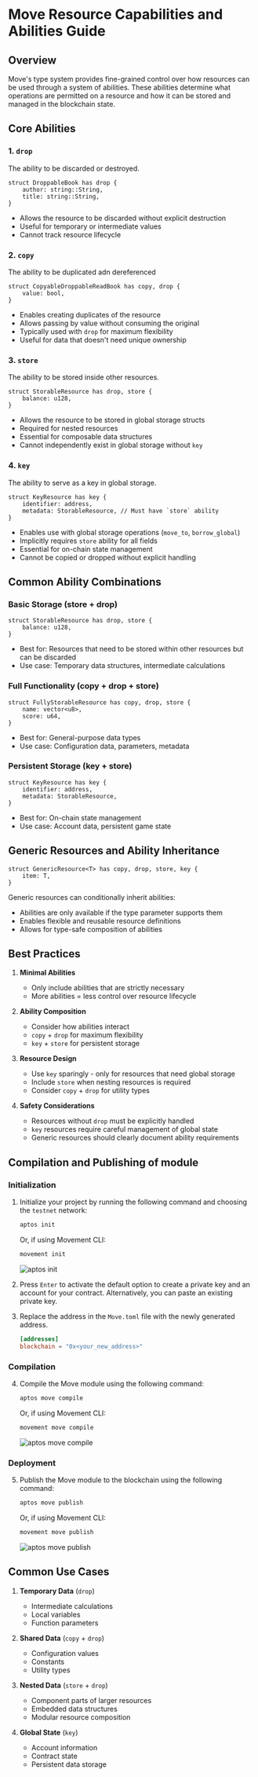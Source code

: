 # Move Resource Capabilities and Abilities Guide

## Overview
Move's type system provides fine-grained control over how resources can be used through a system of abilities. 
These abilities determine what operations are permitted on a resource and how it can be stored and managed in the blockchain state.

## Core Abilities

### 1. `drop`
The ability to be discarded or destroyed.
```move
struct DroppableBook has drop {
    author: string::String,
    title: string::String,
}
```
- Allows the resource to be discarded without explicit destruction
- Useful for temporary or intermediate values
- Cannot track resource lifecycle

### 2. `copy`
The ability to be duplicated adn dereferenced
```move
struct CopyableDroppableReadBook has copy, drop {
    value: bool,
}
```
- Enables creating duplicates of the resource
- Allows passing by value without consuming the original
- Typically used with `drop` for maximum flexibility
- Useful for data that doesn't need unique ownership

### 3. `store`
The ability to be stored inside other resources.
```move
struct StorableResource has drop, store {
    balance: u128,
}
```
- Allows the resource to be stored in global storage structs
- Required for nested resources
- Essential for composable data structures
- Cannot independently exist in global storage without `key`

### 4. `key`
The ability to serve as a key in global storage.
```move
struct KeyResource has key {
    identifier: address,
    metadata: StorableResource, // Must have `store` ability
}
```
- Enables use with global storage operations (`move_to`, `borrow_global`)
- Implicitly requires `store` ability for all fields
- Essential for on-chain state management
- Cannot be copied or dropped without explicit handling

## Common Ability Combinations

### Basic Storage (store + drop)
```move
struct StorableResource has drop, store {
    balance: u128,
}
```
- Best for: Resources that need to be stored within other resources but can be discarded
- Use case: Temporary data structures, intermediate calculations

### Full Functionality (copy + drop + store)
```move
struct FullyStorableResource has copy, drop, store {
    name: vector<u8>,
    score: u64,
}
```
- Best for: General-purpose data types
- Use case: Configuration data, parameters, metadata

### Persistent Storage (key + store)
```move
struct KeyResource has key {
    identifier: address,
    metadata: StorableResource,
}
```
- Best for: On-chain state management
- Use case: Account data, persistent game state

## Generic Resources and Ability Inheritance

```move
struct GenericResource<T> has copy, drop, store, key {
    item: T,
}
```

Generic resources can conditionally inherit abilities:
- Abilities are only available if the type parameter supports them
- Enables flexible and reusable resource definitions
- Allows for type-safe composition of abilities

## Best Practices

1. **Minimal Abilities**
   - Only include abilities that are strictly necessary
   - More abilities = less control over resource lifecycle

2. **Ability Composition**
   - Consider how abilities interact
   - `copy` + `drop` for maximum flexibility
   - `key` + `store` for persistent storage

3. **Resource Design**
   - Use `key` sparingly - only for resources that need global storage
   - Include `store` when nesting resources is required
   - Consider `copy` + `drop` for utility types

4. **Safety Considerations**
   - Resources without `drop` must be explicitly handled
   - `key` resources require careful management of global state
   - Generic resources should clearly document ability requirements

## Compilation and Publishing of module

### Initialization

1. Initialize your project by running the following command and choosing the `testnet` network:

    ```sh
    aptos init
    ```

    Or, if using Movement CLI:

    ```sh
    movement init
    ```

    ![aptos init](screenshots/aptos_init.png)

2. Press `Enter` to activate the default option to create a private key and an account for your contract. Alternatively, you can paste an existing private key.

3. Replace the address in the `Move.toml` file with the newly generated address.

    ```toml
    [addresses]
    blockchain = "0x<your_new_address>"
    ```

### Compilation

4. Compile the Move module using the following command:

    ```sh
    aptos move compile
    ```

    Or, if using Movement CLI:

    ```sh
    movement move compile
    ```

    ![aptos move compile](screenshots/aptos_move_compile.png)

### Deployment

5. Publish the Move module to the blockchain using the following command:

    ```sh
    aptos move publish
    ```

    Or, if using Movement CLI:

    ```sh
    movement move publish
    ```

    ![aptos move publish](screenshots/aptos_move_publish.png)

## Common Use Cases

1. **Temporary Data** (`drop`)
   - Intermediate calculations
   - Local variables
   - Function parameters

2. **Shared Data** (`copy` + `drop`)
   - Configuration values
   - Constants
   - Utility types

3. **Nested Data** (`store` + `drop`)
   - Component parts of larger resources
   - Embedded data structures
   - Modular resource composition

4. **Global State** (`key`)
   - Account information
   - Contract state
   - Persistent data storage
